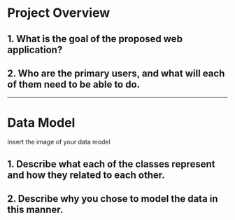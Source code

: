 # Project Overview
## 1. What is the goal of the proposed web application?
## 2. Who are the primary users, and what will each of them need to be able to do.

***

# Data Model

Insert the image of your data model
## 1. Describe what each of the classes represent and how they related to each other.
## 2. Describe why you chose to model the data in this manner.